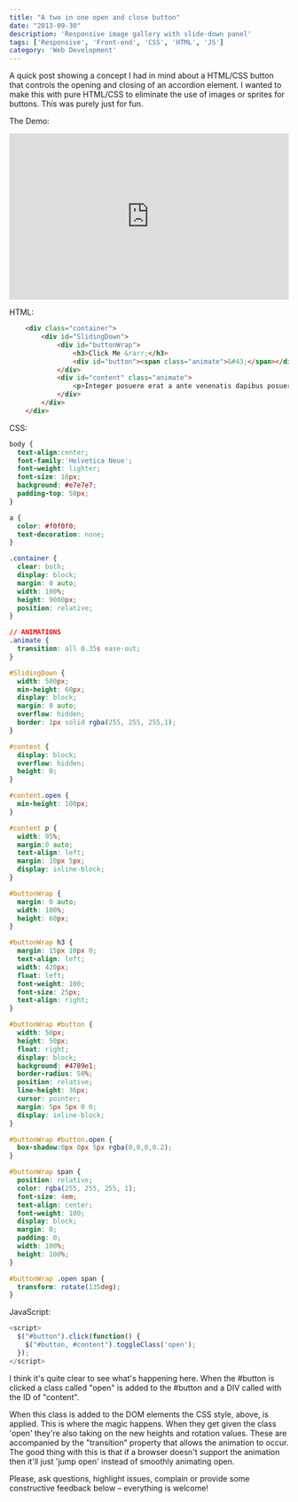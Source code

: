 ```yaml
---
title: "A two in one open and close button"
date: "2013-09-30"
description: 'Responsive image gallery with slide-down panel'
tags: ['Responsive', 'Front-end', 'CSS', 'HTML', 'JS']
category: 'Web Development'
---
```


A quick post showing a concept I had in mind about a HTML/CSS button that controls the opening and closing of 
an accordion element. I wanted to make this with pure HTML/CSS to eliminate the use of images or sprites for buttons.
This was purely just for fun.

The Demo:

<iframe width="100%" height="300" src="https://jsfiddle.net/scriptedpixels/GvAtx/embedded/result,js,html,css/" allowfullscreen="allowfullscreen" frameborder="0"></iframe>

HTML:
```html
	<div class="container">
		<div id="SlidingDown">
			<div id="buttonWrap">
				<h3>Click Me &rarr;</h3>
				<div id="button"><span class="animate">&#43;</span></div>
			</div>
			<div id="content" class="animate">
				<p>Integer posuere erat a ante venenatis dapibus posuere velit aliquet. Cras justo odio, dapibus ac facilisis in, egestas eget quam. Vivamus sagittis lacus vel augue laoreet rutrum faucibus dolor auctor. Nulla vitae elit libero, a pharetra augue. Donec id elit non mi porta gravida at eget metus.</p>
			</div>
		</div>
	</div>
```

CSS:
```css
body {
  text-align:center;
  font-family:'Helvetica Neue';
  font-weight: lighter;
  font-size: 16px;
  background: #e7e7e7;
  padding-top: 50px;
}

a {
  color: #f0f0f0;
  text-decoration: none;
}

.container {
  clear: both;
  display: block;
  margin: 0 auto;
  width: 100%;
  height: 9000px;
  position: relative;
}

// ANIMATIONS
.animate {
  transition: all 0.35s ease-out;
}

#SlidingDown {
  width: 500px;
  min-height: 60px;
  display: block;
  margin: 0 auto;
  overflow: hidden;
  border: 1px solid rgba(255, 255, 255,1);
}

#content {
  display: block;
  overflow: hidden;
  height: 0;
}

#content.open {
  min-height: 100px;
}

#content p {
  width: 95%;
  margin:0 auto;
  text-align: left;
  margin: 10px 5px;
  display: inline-block;
}

#buttonWrap {
  margin: 0 auto;
  width: 100%;
  height: 60px;
}

#buttonWrap h3 {
  margin: 15px 10px 0;
  text-align: left;
  width: 420px;
  float: left;
  font-weight: 100;
  font-size: 25px;
  text-align: right;
}

#buttonWrap #button {
  width: 50px;
  height: 50px;
  float: right;
  display: block;
  background: #4789e1;
  border-radius: 50%;
  position: relative;
  line-height: 36px;
  cursor: pointer;
  margin: 5px 5px 0 0;
  display: inline-block;
}

#buttonWrap #button.open {
  box-shadow:0px 0px 5px rgba(0,0,0,0.2);
}

#buttonWrap span {
  position: relative;
  color: rgba(255, 255, 255, 1);
  font-size: 4em;
  text-align: center;
  font-weight: 100;
  display: block;
  margin: 0;
  padding: 0;
  width: 100%;
  height: 100%;
}

#buttonWrap .open span {
  transform: rotate(135deg);
}
```

JavaScript:
```js
<script>
  $("#button").click(function() {
    $("#button, #content").toggleClass('open');
  });
</script>
```

I think it's quite clear to see what's happening here. When the #button is clicked a class called "open" is added to the #button and a DIV called with the ID of "content".

When this class is added to the DOM elements the CSS style, above, is applied. This is where the magic happens. When 
they get given the class 'open' they're also taking on the new heights and rotation values. These are accompanied by 
the "transition" property that allows the animation to occur. The good thing with this is that if a browser doesn't support the animation then it'll just 'jump open' instead of smoothly animating open.

Please, ask questions, highlight issues, complain or provide some constructive feedback below – everything is welcome!
